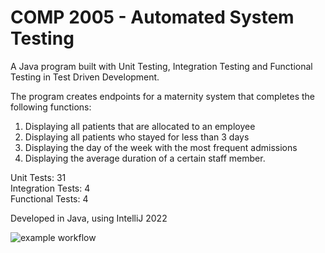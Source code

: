 # COMP 2005 - Automated System Testing
A Java program built with Unit Testing, Integration Testing and Functional Testing in Test Driven Development. 

The program creates endpoints for a maternity system that completes the following functions:
1.	Displaying all patients that are allocated to an employee
2.	Displaying all patients who stayed for less than 3 days
3.	Displaying the day of the week with the most frequent admissions
4.	Displaying the average duration of a certain staff member.

Unit Tests: 31 <br>
Integration Tests: 4 <br>
Functional Tests: 4 <br>

Developed in Java, using IntelliJ 2022

![example workflow](https://github.com/Dan-Livermore/2005-Report/actions/workflows/main.yml/badge.svg)
